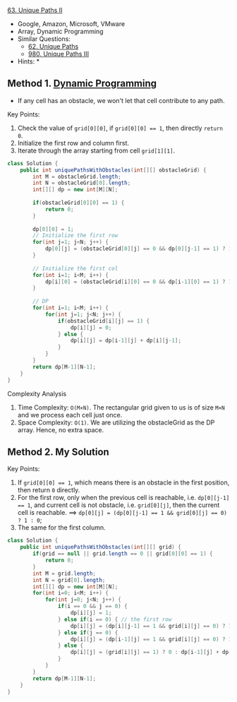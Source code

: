 [63. Unique Paths II](https://leetcode.com/problems/unique-paths-ii/)

* Google, Amazon, Microsoft, VMware
* Array, Dynamic Programming
* Similar Questions:
    * [62. Unique Paths](https://leetcode.com/problems/unique-paths/)
    * [980. Unique Paths III](https://leetcode.com/problems/unique-paths-iii/)
* Hints:
    *
    
    
## Method 1. [Dynamic Programming](https://leetcode.com/problems/unique-paths-ii/solution/)
* If any cell has an obstacle, we won't let that cell contribute to any path.

Key Points:
1. Check the value of `grid[0][0]`, if `grid[0][0] == 1`, then directly `return 0`.
2. Initialize the first row and column first.
3. Iterate through the array starting from cell `grid[1][1]`.

```java
class Solution {
    public int uniquePathsWithObstacles(int[][] obstacleGrid) {
        int M = obstacleGrid.length;
        int N = obstacleGrid[0].length;
        int[][] dp = new int[M][N];
        
        if(obstacleGrid[0][0] == 1) {
            return 0;
        }
        
        dp[0][0] = 1;
        // Initialize the first row
        for(int j=1; j<N; j++) {
            dp[0][j] = (obstacleGrid[0][j] == 0 && dp[0][j-1] == 1) ? 1 : 0;
        }
        
        // Initialize the first col
        for(int i=1; i<M; i++) {
            dp[i][0] = (obstacleGrid[i][0] == 0 && dp[i-1][0] == 1) ? 1 : 0;
        }
        
        // DP
        for(int i=1; i<M; i++) {
            for(int j=1; j<N; j++) {
                if(obstacleGrid[i][j] == 1) {
                    dp[i][j] = 0;
                } else {
                    dp[i][j] = dp[i-1][j] + dp[i][j-1];
                }
            }
        }
        return dp[M-1][N-1];
    }
}
``` 
Complexity Analysis
1. Time Complexity: `O(M×N)`. The rectangular grid given to us is of size `M×N` and we process each cell just once.
2. Space Complexity: `O(1)`. We are utilizing the obstacleGrid as the DP array. Hence, no extra space.


## Method 2. My Solution
Key Points:
1. If `grid[0][0] == 1`, which means there is an obstacle in the first position, then return `0` directly.
2. For the first row, only when the previous cell is reachable, i.e. `dp[0][j-1] == 1`, and current cell is not obstacle, i.e. `grid[0][j]`, 
then the current cell is reachable. ==> `dp[0][j] = (dp[0][j-1] == 1 && grid[0][j] == 0) ? 1 : 0`;
3. The same for the first column.

```java
class Solution {
    public int uniquePathsWithObstacles(int[][] grid) {
        if(grid == null || grid.length == 0 || grid[0][0] == 1) {
            return 0;
        }
        int M = grid.length;
        int N = grid[0].length;
        int[][] dp = new int[M][N];
        for(int i=0; i<M; i++) {
            for(int j=0; j<N; j++) {
                if(i == 0 && j == 0) {
                    dp[i][j] = 1;
                } else if(i == 0) { // the first row
                    dp[i][j] = (dp[i][j-1] == 1 && grid[i][j] == 0) ? 1 : 0; 
                } else if(j == 0) {
                    dp[i][j] = (dp[i-1][j] == 1 && grid[i][j] == 0) ? 1 : 0;
                } else {
                    dp[i][j] = (grid[i][j] == 1) ? 0 : dp[i-1][j] + dp[i][j-1];
                }
            }
        }
        return dp[M-1][N-1];
    }
}
```


